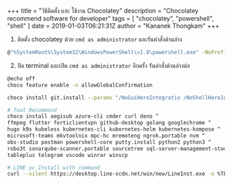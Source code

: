 +++
title = "วิธีติดตั้ง และ ใช้งาน Chocolatey"
description = "Chocolatey recommend software for developer"
tags = [
    "chocolatey",
    "powershell",
    "shell"
]
date = 2019-01-03T06:21:31Z
author = "Kananek Thongkam"
+++

1. ติดตั้ง chocolatey ด้วย  `cmd as administrator` และรันคำสั่งด้านล่าง

```bash
@"%SystemRoot%\System32\WindowsPowerShell\v1.0\powershell.exe" -NoProfile -InputFormat None -ExecutionPolicy Bypass -Command "iex ((New-Object System.Net.WebClient).DownloadString('https://chocolatey.org/install.ps1'))" && SET "PATH=%PATH%;%ALLUSERSPROFILE%\chocolatey\bin"
```

2. ปิด terminal และเปิด `cmd as administrator` อีกครั้ง รันคำสั่งด้านล่างต่อ

```bash
@echo off
choco feature enable -n allowGlobalConfirmation

choco install git.install --params "/NoGuiHereIntegratio /NoShellHereIntegration /NoShellIntegration" --force

# Tool Recommand
choco install aegisub azure-cli cmder curl deno ^
ffmpeg flutter forticlientvpn github-desktop golang googlechrome ^
hugo k9s kubeless kubernetes-cli kubernetes-helm kubernetes-kompose ^
microsoft-teams mkvtoolnix mpc-hc mremoteng ngrok.portable nvm ^
obs-studio postman powershell-core putty.install python2 python3 ^
robo3t sonarqube-scanner.portable sourcetree sql-server-management-studio ^
tableplus telegram vscode winrar winscp

# LINE pc Install with command
curl --silent https://desktop.line-scdn.net/win/new/LineInst.exe -o %TEMP%/LineInst.exe >nul %TEMP%/LineInst.exe
```
